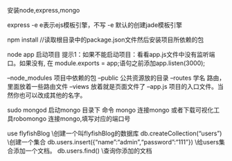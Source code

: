 安装node,express,mongo

express -e
e表示ejs模板引擎，不写 -e 默认的创建jade模板引擎

npm install  //读取根目录中的package.json文件然后安装项目所依赖的包

node app
启动项目
提示1：如果不能启动项目：看看app.js文件中没有监听端口。如果没有,
在 module.exports = app;语句之前添加app.listen(3000);

–node_modules   项目中依赖的包
–public         公共资源放的目录
–routes         学名 路由，里面放着一些路由文件
–views			 放着就是页面文件了
–app.js		 项目的入口文件。当然你也可以改成其他的名字。

sudo mongod  启动mongo
目录下 命令  mongo  连接mongo
或者下载可视化工具robomongo 连接mongo,填写对应的端口号

use flyfishBlog  \创建一个叫flyfishBlog的数据库
db.createCollection(“users”) \创建一个集合
db.users.insert({“name”:“admin”,“password”:“111”}) \给users集合添加一个文档。
db.users.find() \查询你添加的文档




